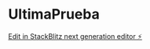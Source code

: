 # UltimaPrueba

[Edit in StackBlitz next generation editor ⚡️](https://stackblitz.com/~/github.com/MateoGit1/UltimaPrueba)